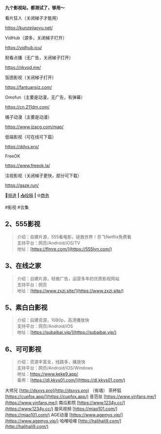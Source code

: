 **九个影视站，都测试了，够用～**

看片狂人（关闭梯子才能用）

https://kunzejiaoyu.net/

VidHub（源多，关闭梯子打开）

https://vidhub.icu/

耐看点播（无广告，关闭梯子打开）

https://nkvod.me/

饭团影视（关闭梯子打开）

https://fantuansjz.com/

Omofun（主要是动漫，无广告，有弹幕）

https://cn.211dm.com/

橘子动漫（主要是动漫）

https://www.jzacg.com/map/

低端影视（可在线可下载）

https://ddys.pro/

FreeOK

https://www.freeok.la/

注视影视（关闭梯子更快，部分可下载）

https://gaze.run/

 📖[频道](https://t.me/baipiaoi) **|** [📥投稿](https://t.me/Dengpao_bot) **|** 🌐[商务](https://t.me/Dengpao_bot)

#影视 #合集



## 2、555影视

> 介绍：自建片源，555看电影，拯救世界！奈飞Netflix免费看   
支持平台：网页/Android/iOS/TV      
地址：[https://flmre.com/](https://555lyn.com/)    

## 3、在线之家

> 介绍：自建片源，轻微广告，运营多年的优质影视网站      
支持平台：网页         
地址：[https://www.zxzj.site/](https://www.zxzj.site/)         

## 5、素白白影视

> 介绍：自建资源，1080p，高清播放快      
支持平台：网页/Android/iOS      
地址：[https://subaibai.vip/](https://subaibai.vip/)      

## 6、可可影视

> 介绍：资源丰富全，线路多，播放快      
支持平台：网页/Android/iOS/Windows          
地址：https://www.keke9.app/          
备用：[https://dl.kkys01.com/](https://dl.kkys01.com/)          



大师兄   [http://dsxys.pro](http://dsxys.pro) （有墙）
茶杯狐   [https://cupfox.app/](https://cupfox.app/)
音范丝  [https://www.yinfans.me/](https://www.yinfans.me/)
南瓜影院 [https://www.1234y.cc/](https://www.1234y.cc/)
旋风视频  [https://miao101.com/](https://miao101.com/)
AGE动漫  [https://www.agemys.vip/](https://www.agemys.vip/)
哈哩哈哩  [http://halihali9.com/](http://halihali9.com/)


